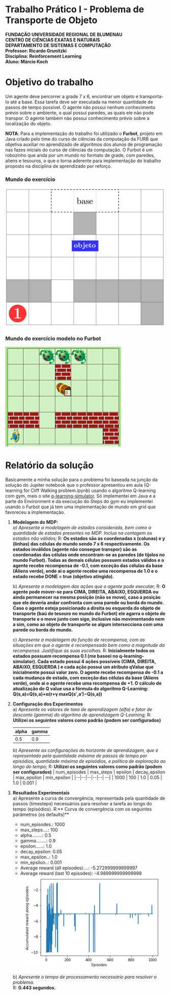 # Trabalho Prático I - Problema de Transporte de Objeto

**FUNDAÇÃO UNIVERSIDADE REGIONAL DE BLUMENAU**  
**CENTRO DE CIÊNCIAS EXATAS E NATURAIS**  
**DEPARTAMENTO DE SISTEMAS E COMPUTAÇÃO**  
**Professor: Ricardo Grunitzki**  
**Disciplina: Reinforcement Learning**  
**Aluno: Márcio Koch**  

# Objetivo do trabalho

Um agente deve percorrer a grade 7 x 6, encontrar um objeto e transporta-lo até a base. Essa tarefa deve ser executada na menor quantidade de passos de tempo possível. O agente não possui nenhum conhecimento prévio sobre o ambiente, o qual possui paredes, as quais ele não pode transpor. O agente também não possui conhecimento prévio sobre a localização do objeto.

**NOTA**: Para a implementação do trabalho foi utilizado o **Furbot**, projeto em Java criado pelo time do curso de ciências da computação da FURB que objetiva auxiliar no aprendizado de algoritmos dos alunos de programação nas fazes iniciais do curso de ciências da computação. O Furbot é um robozinho que anda por um mundo no formato de grade, com paredes, aliens e tesouros, o que o torna aderente para implementação do trabalho proposto na disciplina de aprendizado por reforço.

### Mundo do exercício
![](https://github.com/lobokoch/reinforcement-learning/blob/main/mundo_proposto.png?raw=true)
### Mundo do exercício modelo no Furbot
![Mundo do Furbot](https://github.com/lobokoch/reinforcement-learning/blob/main/mundo_furbot.png?raw=true)

# Relatório da solução

Basicamente a minha solução para o problema foi baseada na junção da solução do Jupiter notebook que o professor apresentou em aula (Q-learning for Cliff Walking problem.ipynb) usando o algoritmo Q-learning com gym, mais o site [q-learning-simulator](https://www.mladdict.com/q-learning-simulator). Só implementei em Java e a parte do Environment e da execução do Steps do gym eu implementei usando o Furbot que já tem uma implementação de mundo em grid que favoreceu a implementação.

1. **Modelagem do MDP:**  
	*a) Apresente a modelagem de estados considerada, bem como a quantidade de estados presentes no MDP. Inclua na contagem os estados não válidos;*
	R: **Os estados são as coordenadas x (colunas) e y (linhas) das células do mundo sendo 7 x 6 respectivamente. Os estados inválidos (agente não consegue transpor) são as coordenadas das células onde encontram-se as paredes (de tijolos no mundo Furbot). Todas as demais células possuem estados válidos e o agente recebe recompensa de -0.1, com exceção das células da base (Aliens verde), onde ai o agente recebe uma recompensa de 1.0 e o estado recebe DONE = true (objetivo atingido).**
	
	b) *Apresente a modelagem das ações que o agente pode executar;*
	R: **O agente pode mover-se para CIMA, DIREITA, ABAIXO, ESQUERDA ou ainda permanecer na mesma posição (não se move), caso a posição que ele deveria andar confronta com uma parede ou borda do mundo. Caso o agente esteja posicionado a direita ou esquerda do objeto de transporte (baú de tesouro no mundo do Furbot) ele agarra o objeto de transporte e o move junto com sigo, inclusive não movimentando nem a sim, como ao objeto de transporte se algum intersecciona com uma parede ou borda do mundo.**
	
	c) *Apresente a modelagem da função de recompensa, com as situações em que o agente é recompensado bem como a magnitude da recompensa. Justifique as suas escolhas.*
	R: **Inicialmente todos os estados possuem recompensa 0.1 (me baseei no q-learning-simulator). Cada estado possui 4 ações possíveis (CIMA, DIREITA, ABAIXO, ESQUERDA ) e cada ação possui um atributo qValue que inicialmente possui valor zero. O agente recebe recompensa de -0.1 a cada mudança de estado, com exceção das células da base (Aliens verde), onde ai o agente recebe uma recompensa de +1. O cálculo de atualização do Q value usa a fórmula do algoritmo Q-Learning: Q(s,a)=Q(s,a)+α(r+γ maxQ(s​′​​,a​′​​)−Q(s,a))**

3. **Configuração dos Experimentos**  
	a) *Apresente os valores de taxa de aprendizagem (alfa) e fator de desconto (gamma) do algoritmo de aprendizagem Q-Learning;*
	R: **Utilizei os seguintes valores como padrão (podem ser configurados)**
	
	| alpha | gamma |
	|--|--|
	| 0.5 | 0.9 |  
	
	b) *Apresente as configurações do horizonte de aprendizagem, que é representado pela quantidade máxima de passos de tempo por episódios, quantidade máxima de episódios, e política de exploração ao longo do tempo;*
	R: **Utilizei os seguintes valores como padrão (podem ser configurados)**
	| num_episodes | max_steps | epsilon | decay_epsilon | max_epsilon | min_epsilon |
	|--|--|--|--|--| --|
	| 1000 | 100 | 1.0 | 0.05 | 1.0 |  0.001 |

4. **Resultados Experimentais**  
	a) Apresente a curva de convergência, representada pela quantidade de passos (timesteps) necessários para resolver a tarefa ao longo do tempo (episódios).
	R:** Curva de convergência com os seguintes parâmetros (os defaults)**
	- num_episodes.: 1000
	- max_steps....: 100
	- alpha........: 0.5
	- gamma........: 0.9
	- epsilon......: 1.0
	- decay_epsilon: 0.05
	- max_epsilon..: 1.0
	- min_epsilon..: 0.001
	- Average reward (all episodes)....: -5.272999999999997
	- Average reward (last 10 episodes): -4.989999999999998
	![](https://github.com/lobokoch/reinforcement-learning/blob/main/curva_convergencia_1.png?raw=true)
	
	b) *Apresente o tempo de processamento necessário para resolver o problema.*  
	R: **0.443 segundos.**
